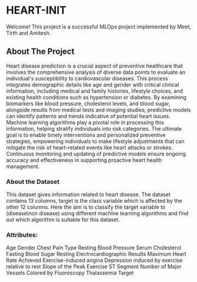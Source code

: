 # HEART-INIT

Welcome! This project is a successful MLOps project implemented by Meet, Tirth and Amitesh.

## About The Project
Heart disease prediction is a crucial aspect of preventive healthcare that involves the comprehensive analysis of diverse data points to evaluate an individual's susceptibility to cardiovascular diseases. This process integrates demographic details like age and gender with critical clinical information, including medical and family histories, lifestyle choices, and existing health conditions such as hypertension or diabetes. By examining biomarkers like blood pressure, cholesterol levels, and blood sugar, alongside results from medical tests and imaging studies, predictive models can identify patterns and trends indicative of potential heart issues. Machine learning algorithms play a pivotal role in processing this information, helping stratify individuals into risk categories. The ultimate goal is to enable timely interventions and personalized preventive strategies, empowering individuals to make lifestyle adjustments that can mitigate the risk of heart-related events like heart attacks or strokes. Continuous monitoring and updating of predictive models ensure ongoing accuracy and effectiveness in supporting proactive heart health management.

### About the Dataset
This dataset gives information related to heart disease. The dataset contains 13 columns, target is the class variable which is affected by the other 12 columns. Here the aim is to classify the target variable to (disease\non disease) using different machine learning algorithms and find out which algorithm is suitable for this dataset.

### Attributes:
Age
Gender
Chest Pain Type
Resting Blood Pressure
Serum Cholesterol
Fasting Blood Sugar
Resting Electrocardiographic Results
Maximum Heart Rate Achieved
Exercise-induced angina
Depression induced by exercise relative to rest
Slope of the Peak Exercise ST Segment
Number of Major Vessels Colored by Fluoroscopy
Thalassemia
Target

